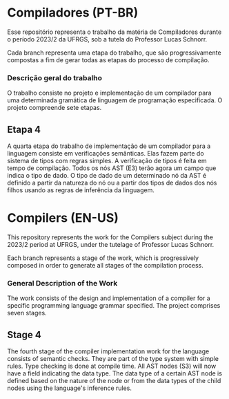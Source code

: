 # Compiladores (PT-BR)

Esse repositório representa o trabalho da matéria de Compiladores durante o período 2023/2 da UFRGS, sob a tutela do Professor Lucas Schnorr.

Cada branch representa uma etapa do trabalho, que são progressivamente compostas a fim de gerar todas as etapas do processo de compilação.

### Descrição geral do trabalho
O trabalho consiste no projeto e implementação de um compilador para uma determinada gramática de linguagem de programação especificada. O projeto compreende sete etapas.

## Etapa 4

A quarta etapa do trabalho de implementação de um compilador para a linguagem consiste em verificações semânticas. Elas fazem parte do sistema de tipos com regras simples. A verificação de tipos é feita em tempo de compilação. Todos os nós AST (E3) terão agora um campo que indica o tipo de dado. O tipo de dado de um determinado nó da AST é definido a partir da natureza do nó ou a partir dos tipos de dados dos nós filhos usando as regras de inferência da linguagem.

# Compilers (EN-US)

This repository represents the work for the Compilers subject during the 2023/2 period at UFRGS, under the tutelage of Professor Lucas Schnorr.

Each branch represents a stage of the work, which is progressively composed in order to generate all stages of the compilation process.

### General Description of the Work

The work consists of the design and implementation of a compiler for a specific programming language grammar specified. The project comprises seven stages.

## Stage 4

The fourth stage of the compiler implementation work for the language consists of semantic checks. They are part of the type system with simple rules. Type checking is done at compile time. All AST nodes (S3) will now have a field indicating the data type. The data type of a certain AST node is defined based on the nature of the node or from the data types of the child nodes using the language's inference rules.
